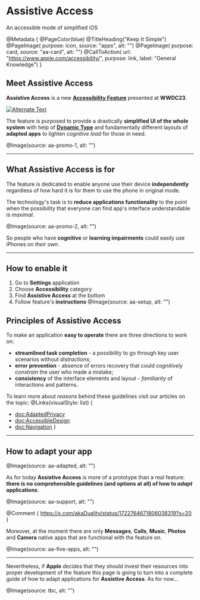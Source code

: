 # Assistive Access

An accessible mode of simplified iOS

@Metadata {
    @PageColor(blue)
    @TitleHeading("Keep It Simple")
    @PageImage(
               purpose: icon, 
               source: "apps", 
               alt: "")
    @PageImage(
               purpose: card, 
               source: "aa-card", 
               alt: "")
    @CallToAction(
                url: "https://www.apple.com/accessibility/",
                purpose: link, 
                label: "General Knowledge")
}


## Meet Assistive Access
**Assistive Access** is a new [**Accessibility Feature**](<doc:AccessibilityFeatures>) presented at **WWDC23**. 

[![Alternate Text](aa-wwdc)](https://developer.apple.com/wwdc23/10032)

The feature is purposed to provide a drastically **simplified UI of the whole system** with help of [**Dynamic Type**](<doc:DynamicType>) and fundamentally different layouts of **adapted apps** to lighten *cognitive load* for those in need. 

@Image(source: aa-promo-1, alt: "")

------------------------------------------------------


## What Assistive Access is for
The feature is dedicated to enable anyone use their device **independently** regardless of how hard it is for them to use the phone in original mode. 

The technology's task is to **reduce applications functionality** to the point when the possibility that everyone can find app's interface understandable is *maximal*. 

@Image(source: aa-promo-2, alt: "")


So people who have **cognitive** or **learning impairments** could easily use iPhones *on their own*. 

------------------------------------------------------

## How to enable it
1. Go to **Settings** application
2. Choose **Accessibility** category
3. Find **Assistive Access** at the bottom
4. Follow feature's **instructions**
@Image(source: aa-setup, alt: "")


## Principles of Assistive Access
To make an application **easy to operate** there are three directions to work on: 
- **streamlined task completion** - a possibility to go through key user scenarios without *distractions*;
- **error prevention** - absence of errors recovery that could *cognitively constrain* the user who made a mistake;
- **consistency** of the interface elements and layout - *familiarity* of interactions and patterns.

To learn more about *reasons* behind these guidelines visit our articles on the topic:
@Links(visualStyle: list) {
   - <doc:AdaptedPrivacy>
   - <doc:AccessibleDesign>
   - <doc:Navigation>
}

------------------------------------------------------

## How to adapt your app

@Image(source: aa-adapted, alt: "")

As for today **Assistive Access** is more of a prototype than a real feature: **there is no comprehensible guidelines (and options at all) of how to *adapt* applications**. 

@Image(source: aa-support, alt: "")

@Comment {
    https://x.com/akaDuality/status/1722764671806038319?s=20
}

Moreover, at the moment there are only **Messages**, **Calls**, **Music**, **Photos** and **Camera** native apps that are functional with the feature on. 

@Image(source: aa-five-apps, alt: "")

------------------------------------------------------

Nevertheless, if **Apple** *decides* that they should invest their resources into proper development of the feature this page is going to turn into a complete guide of how to adapt applications for **Assistive Access**. As for now...

@Image(source: tbc, alt: "")

